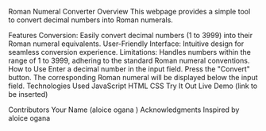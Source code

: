 
Roman Numeral Converter
Overview
This webpage provides a simple tool to convert decimal numbers into Roman numerals.

Features
Conversion: Easily convert decimal numbers (1 to 3999) into their Roman numeral equivalents.
User-Friendly Interface: Intuitive design for seamless conversion experience.
Limitations: Handles numbers within the range of 1 to 3999, adhering to the standard Roman numeral conventions.
How to Use
Enter a decimal number in the input field.
Press the "Convert" button.
The corresponding Roman numeral will be displayed below the input field.
Technologies Used
JavaScript
HTML
CSS
Try It Out
Live Demo (link to be inserted)

Contributors
Your Name (aloice ogana 
)
Acknowledgments
Inspired by aloice ogana 
